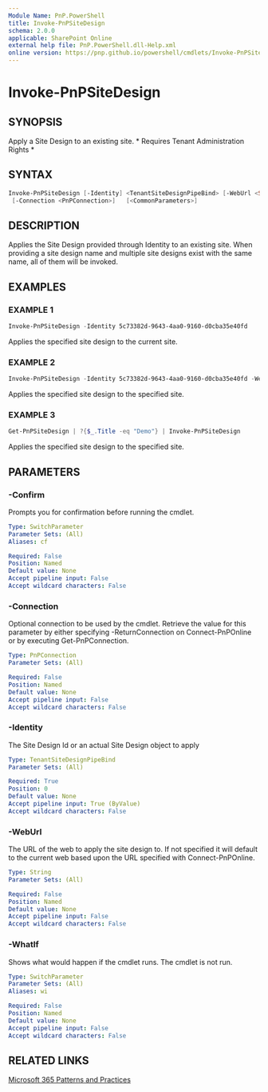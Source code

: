 ```yaml
---
Module Name: PnP.PowerShell
title: Invoke-PnPSiteDesign
schema: 2.0.0
applicable: SharePoint Online
external help file: PnP.PowerShell.dll-Help.xml
online version: https://pnp.github.io/powershell/cmdlets/Invoke-PnPSiteDesign.html
---
```

 
# Invoke-PnPSiteDesign

## SYNOPSIS
Apply a Site Design to an existing site. * Requires Tenant Administration Rights *

## SYNTAX

```powershell
Invoke-PnPSiteDesign [-Identity] <TenantSiteDesignPipeBind> [-WebUrl <String>] 
 [-Connection <PnPConnection>]   [<CommonParameters>]
```

## DESCRIPTION

Applies the Site Design provided through Identity to an existing site. When providing a site design name and multiple site designs exist with the same name, all of them will be invoked.

## EXAMPLES

### EXAMPLE 1
```powershell
Invoke-PnPSiteDesign -Identity 5c73382d-9643-4aa0-9160-d0cba35e40fd
```

Applies the specified site design to the current site.

### EXAMPLE 2
```powershell
Invoke-PnPSiteDesign -Identity 5c73382d-9643-4aa0-9160-d0cba35e40fd -WebUrl "https://contoso.sharepoint.com/sites/mydemosite"
```

Applies the specified site design to the specified site.

### EXAMPLE 3
```powershell
Get-PnPSiteDesign | ?{$_.Title -eq "Demo"} | Invoke-PnPSiteDesign
```

Applies the specified site design to the specified site.

## PARAMETERS

### -Confirm
Prompts you for confirmation before running the cmdlet.

```yaml
Type: SwitchParameter
Parameter Sets: (All)
Aliases: cf

Required: False
Position: Named
Default value: None
Accept pipeline input: False
Accept wildcard characters: False
```

### -Connection
Optional connection to be used by the cmdlet. Retrieve the value for this parameter by either specifying -ReturnConnection on Connect-PnPOnline or by executing Get-PnPConnection.

```yaml
Type: PnPConnection
Parameter Sets: (All)

Required: False
Position: Named
Default value: None
Accept pipeline input: False
Accept wildcard characters: False
```

### -Identity
The Site Design Id or an actual Site Design object to apply

```yaml
Type: TenantSiteDesignPipeBind
Parameter Sets: (All)

Required: True
Position: 0
Default value: None
Accept pipeline input: True (ByValue)
Accept wildcard characters: False
```



### -WebUrl
The URL of the web to apply the site design to. If not specified it will default to the current web based upon the URL specified with Connect-PnPOnline.

```yaml
Type: String
Parameter Sets: (All)

Required: False
Position: Named
Default value: None
Accept pipeline input: False
Accept wildcard characters: False
```

### -WhatIf
Shows what would happen if the cmdlet runs. The cmdlet is not run.

```yaml
Type: SwitchParameter
Parameter Sets: (All)
Aliases: wi

Required: False
Position: Named
Default value: None
Accept pipeline input: False
Accept wildcard characters: False
```

## RELATED LINKS

[Microsoft 365 Patterns and Practices](https://aka.ms/m365pnp)

